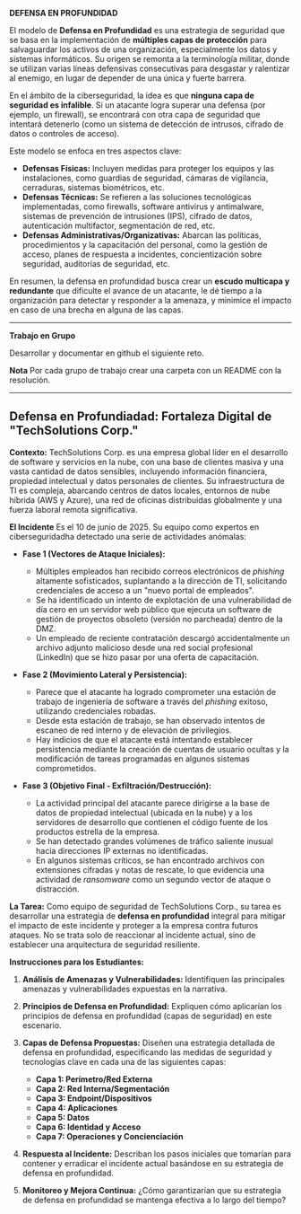 **DEFENSA EN PROFUNDIDAD**

El modelo de **Defensa en Profundidad** es una estrategia de seguridad que se basa en la implementación de **múltiples capas de protección** para salvaguardar los activos de una organización, especialmente los datos y sistemas informáticos. Su origen se remonta a la terminología militar, donde se utilizan varias líneas defensivas consecutivas para desgastar y ralentizar al enemigo, en lugar de depender de una única y fuerte barrera.

En el ámbito de la ciberseguridad, la idea es que **ninguna capa de seguridad es infalible**. Si un atacante logra superar una defensa (por ejemplo, un firewall), se encontrará con otra capa de seguridad que intentará detenerlo (como un sistema de detección de intrusos, cifrado de datos o controles de acceso).

Este modelo se enfoca en tres aspectos clave:

* **Defensas Físicas:** Incluyen medidas para proteger los equipos y las instalaciones, como guardias de seguridad, cámaras de vigilancia, cerraduras, sistemas biométricos, etc.
* **Defensas Técnicas:** Se refieren a las soluciones tecnológicas implementadas, como firewalls, software antivirus y antimalware, sistemas de prevención de intrusiones (IPS), cifrado de datos, autenticación multifactor, segmentación de red, etc.
* **Defensas Administrativas/Organizativas:** Abarcan las políticas, procedimientos y la capacitación del personal, como la gestión de acceso, planes de respuesta a incidentes, concientización sobre seguridad, auditorías de seguridad, etc.

En resumen, la defensa en profundidad busca crear un **escudo multicapa y redundante** que dificulte el avance de un atacante, le dé tiempo a la organización para detectar y responder a la amenaza, y minimice el impacto en caso de una brecha en alguna de las capas.

---
**Trabajo en Grupo**

Desarrollar y documentar en github el siguiente reto.  

**Nota**
Por cada grupo de trabajo crear una carpeta con un README con la resolución.

---

## Defensa en Profundiadad: Fortaleza Digital de "TechSolutions Corp."


**Contexto:**
TechSolutions Corp. es una empresa global líder en el desarrollo de software y servicios en la nube, con una base de clientes masiva y una vasta cantidad de datos sensibles, incluyendo información financiera, propiedad intelectual y datos personales de clientes. Su infraestructura de TI es compleja, abarcando centros de datos locales, entornos de nube híbrida (AWS y Azure), una red de oficinas distribuidas globalmente y una fuerza laboral remota significativa.

**El Incidente**
Es el 10 de junio de 2025. Su equipo como expertos en ciberseguridadha detectado una serie de actividades anómalas:

* **Fase 1 (Vectores de Ataque Iniciales):**
    * Múltiples empleados han recibido correos electrónicos de *phishing* altamente sofisticados, suplantando a la dirección de TI, solicitando credenciales de acceso a un "nuevo portal de empleados".
    * Se ha identificado un intento de explotación de una vulnerabilidad de día cero en un servidor web público que ejecuta un software de gestión de proyectos obsoleto (versión no parcheada) dentro de la DMZ.
    * Un empleado de reciente contratación descargó accidentalmente un archivo adjunto malicioso desde una red social profesional (LinkedIn) que se hizo pasar por una oferta de capacitación.

* **Fase 2 (Movimiento Lateral y Persistencia):**
    * Parece que el atacante ha logrado comprometer una estación de trabajo de ingeniería de software a través del *phishing* exitoso, utilizando credenciales robadas.
    * Desde esta estación de trabajo, se han observado intentos de escaneo de red interno y de elevación de privilegios.
    * Hay indicios de que el atacante está intentando establecer persistencia mediante la creación de cuentas de usuario ocultas y la modificación de tareas programadas en algunos sistemas comprometidos.

* **Fase 3 (Objetivo Final - Exfiltración/Destrucción):**
    * La actividad principal del atacante parece dirigirse a la base de datos de propiedad intelectual (ubicada en la nube) y a los servidores de desarrollo que contienen el código fuente de los productos estrella de la empresa.
    * Se han detectado grandes volúmenes de tráfico saliente inusual hacia direcciones IP externas no identificadas.
    * En algunos sistemas críticos, se han encontrado archivos con extensiones cifradas y notas de rescate, lo que evidencia una actividad de *ransomware* como un segundo vector de ataque o distracción.

**La Tarea:**
Como equipo de seguridad de TechSolutions Corp., su tarea es desarrollar una estrategia de **defensa en profundidad** integral para mitigar el impacto de este incidente y proteger a la empresa contra futuros ataques. No se trata solo de reaccionar al incidente actual, sino de establecer una arquitectura de seguridad resiliente.

**Instrucciones para los Estudiantes:**

1.  **Análisis de Amenazas y Vulnerabilidades:** Identifiquen las principales amenazas y vulnerabilidades expuestas en la narrativa.
2.  **Principios de Defensa en Profundidad:** Expliquen cómo aplicarían los principios de defensa en profundidad (capas de seguridad) en este escenario.
3.  **Capas de Defensa Propuestas:** Diseñen una estrategia detallada de defensa en profundidad, especificando las medidas de seguridad y tecnologías clave en cada una de las siguientes capas:
    * **Capa 1: Perímetro/Red Externa** 
    * **Capa 2: Red Interna/Segmentación** 
    * **Capa 3: Endpoint/Dispositivos** 
    * **Capa 4: Aplicaciones** 
    * **Capa 5: Datos** 
    * **Capa 6: Identidad y Acceso** 
    * **Capa 7: Operaciones y Concienciación** 
    
4.  **Respuesta al Incidente:** Describan los pasos iniciales que tomarían para contener y erradicar el incidente actual basándose en su estrategia de defensa en profundidad.
5.  **Monitoreo y Mejora Continua:** ¿Cómo garantizarían que su estrategia de defensa en profundidad se mantenga efectiva a lo largo del tiempo?
